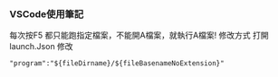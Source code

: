 ### VSCode使用筆記
每次按F5 都只能跑指定檔案，不能開A檔案，就執行A檔案!
修改方式 打開 launch.Json 
修改
```
"program":"${fileDirname}/${fileBasenameNoExtension}"
```
